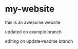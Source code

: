 # my-website

this is an awesome website

updated on example branch

editing on update-readme branch

